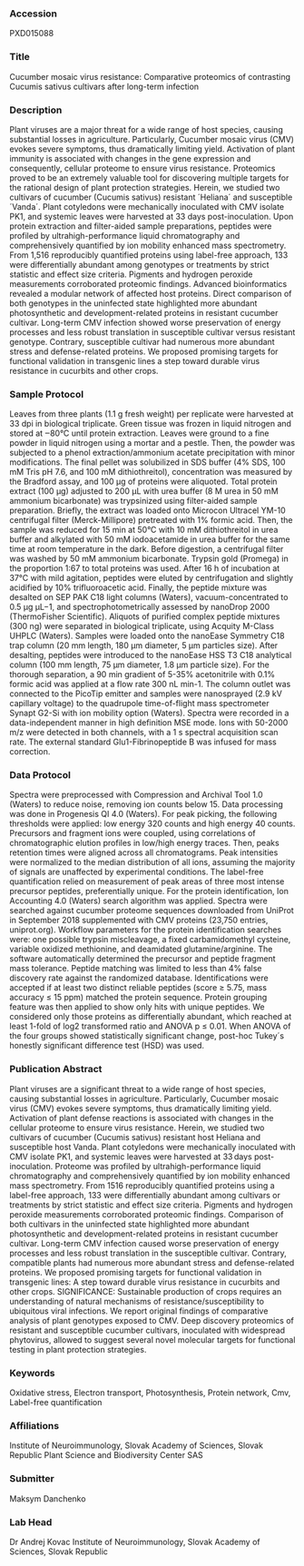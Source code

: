 ### Accession
PXD015088

### Title
Cucumber mosaic virus resistance: Comparative proteomics of contrasting Cucumis sativus cultivars after long-term infection

### Description
Plant viruses are a major threat for a wide range of host species, causing substantial losses in agriculture. Particularly, Cucumber mosaic virus (CMV) evokes severe symptoms, thus dramatically limiting yield. Activation of plant immunity is associated with changes in the gene expression and consequently, cellular proteome to ensure virus resistance. Proteomics proved to be an extremely valuable tool for discovering multiple targets for the rational design of plant protection strategies. Herein, we studied two cultivars of cucumber (Cucumis sativus) resistant ´Heliana´ and susceptible ´Vanda´. Plant cotyledons were mechanically inoculated with CMV isolate PK1, and systemic leaves were harvested at 33 days post-inoculation. Upon protein extraction and filter-aided sample preparations, peptides were profiled by ultrahigh-performance liquid chromatography and comprehensively quantified by ion mobility enhanced mass spectrometry. From 1,516 reproducibly quantified proteins using label-free approach, 133 were differentially abundant among genotypes or treatments by strict statistic and effect size criteria. Pigments and hydrogen peroxide measurements corroborated proteomic findings. Advanced bioinformatics revealed a modular network of affected host proteins. Direct comparison of both genotypes in the uninfected state highlighted more abundant photosynthetic and development-related proteins in resistant cucumber cultivar. Long-term CMV infection showed worse preservation of energy processes and less robust translation in susceptible cultivar versus resistant genotype. Contrary, susceptible cultivar had numerous more abundant stress and defense-related proteins. We proposed promising targets for functional validation in transgenic lines a step toward durable virus resistance in cucurbits and other crops.

### Sample Protocol
Leaves from three plants (1.1 g fresh weight) per replicate were harvested at 33 dpi in biological triplicate. Green tissue was frozen in liquid nitrogen and stored at ‒80°C until protein extraction. Leaves were ground to a fine powder in liquid nitrogen using a mortar and a pestle. Then, the powder was subjected to a phenol extraction/ammonium acetate precipitation with minor modifications. The final pellet was solubilized in SDS buffer (4% SDS, 100 mM Tris pH 7.6, and 100 mM dithiothreitol), concentration was measured by the Bradford assay, and 100 µg of proteins were aliquoted. Total protein extract (100 µg) adjusted to 200 µL with urea buffer (8 M urea in 50 mM ammonium bicarbonate) was trypsinized using filter-aided sample preparation. Briefly, the extract was loaded onto Microcon Ultracel YM-10 centrifugal filter (Merck-Millipore) pretreated with 1% formic acid. Then, the sample was reduced for 15 min at 50°C with 10 mM dithiothreitol in urea buffer and alkylated with 50 mM iodoacetamide in urea buffer for the same time at room temperature in the dark. Before digestion, a centrifugal filter was washed by 50 mM ammonium bicarbonate. Trypsin gold (Promega) in the proportion 1:67 to total proteins was used. After 16 h of incubation at 37°C with mild agitation, peptides were eluted by centrifugation and slightly acidified by 10% trifluoroacetic acid. Finally, the peptide mixture was desalted on SEP PAK C18 light columns (Waters), vacuum-concentrated to 0.5 μg μL−1, and spectrophotometrically assessed by nanoDrop 2000 (ThermoFisher Scientific). Aliquots of purified complex peptide mixtures (300 ng) were separated in biological triplicate, using Acquity M-Class UHPLC (Waters). Samples were loaded onto the nanoEase Symmetry C18 trap column (20 mm length, 180 μm diameter, 5 μm particles size). After desalting, peptides were introduced to the nanoEase HSS T3 C18 analytical column (100 mm length, 75 μm diameter, 1.8 μm particle size). For the thorough separation, a 90 min gradient of 5-35% acetonitrile with 0.1% formic acid was applied at a flow rate 300 nL min-1. The column outlet was connected to the PicoTip emitter and samples were nanosprayed (2.9 kV capillary voltage) to the quadrupole time-of-flight mass spectrometer Synapt G2-Si with ion mobility option (Waters). Spectra were recorded in a data-independent manner in high definition MSE mode. Ions with 50-2000 m/z were detected in both channels, with a 1 s spectral acquisition scan rate. The external standard Glu1-Fibrinopeptide B was infused for mass correction.

### Data Protocol
Spectra were preprocessed with Compression and Archival Tool 1.0 (Waters) to reduce noise, removing ion counts below 15. Data processing was done in Progenesis QI 4.0 (Waters). For peak picking, the following thresholds were applied: low energy 320 counts and high energy 40 counts. Precursors and fragment ions were coupled, using correlations of chromatographic elution profiles in low/high energy traces. Then, peaks retention times were aligned across all chromatograms. Peak intensities were normalized to the median distribution of all ions, assuming the majority of signals are unaffected by experimental conditions. The label-free quantification relied on measurement of peak areas of three most intense precursor peptides, preferentially unique. For the protein identification, Ion Accounting 4.0 (Waters) search algorithm was applied. Spectra were searched against cucumber proteome sequences downloaded from UniProt in September 2018 supplemented with CMV proteins (23,750 entries, uniprot.org). Workflow parameters for the protein identification searches were: one possible trypsin miscleavage, a fixed carbamidomethyl cysteine, variable oxidized methionine, and deamidated glutamine/arginine. The software automatically determined the precursor and peptide fragment mass tolerance. Peptide matching was limited to less than 4% false discovery rate against the randomized database. Identifications were accepted if at least two distinct reliable peptides (score ≥ 5.75, mass accuracy ≤ 15 ppm) matched the protein sequence. Protein grouping feature was then applied to show only hits with unique peptides. We considered only those proteins as differentially abundant, which reached at least 1-fold of log2 transformed ratio and ANOVA p ≤ 0.01. When ANOVA of the four groups showed statistically significant change, post-hoc Tukey´s honestly significant difference test (HSD) was used.

### Publication Abstract
Plant viruses are a significant threat to a wide range of host species, causing substantial losses in agriculture. Particularly, Cucumber mosaic virus (CMV) evokes severe symptoms, thus dramatically limiting yield. Activation of plant defense reactions is associated with changes in the cellular proteome to ensure virus resistance. Herein, we studied two cultivars of cucumber (Cucumis sativus) resistant host Heliana and susceptible host Vanda. Plant cotyledons were mechanically inoculated with CMV isolate PK1, and systemic leaves were harvested at 33&#x202f;days post-inoculation. Proteome was profiled by ultrahigh-performance liquid chromatography and comprehensively quantified by ion mobility enhanced mass spectrometry. From 1516 reproducibly quantified proteins using a label-free approach, 133 were differentially abundant among cultivars or treatments by strict statistic and effect size criteria. Pigments and hydrogen peroxide measurements corroborated proteomic findings. Comparison of both cultivars in the uninfected state highlighted more abundant photosynthetic and development-related proteins in resistant cucumber cultivar. Long-term CMV infection caused worse preservation of energy processes and less robust translation in the susceptible cultivar. Contrary, compatible plants had numerous more abundant stress and defense-related proteins. We proposed promising targets for functional validation in transgenic lines: A step toward durable virus resistance in cucurbits and other crops. SIGNIFICANCE: Sustainable production of crops requires an understanding of natural mechanisms of resistance/susceptibility to ubiquitous viral infections. We report original findings of comparative analysis of plant genotypes exposed to CMV. Deep discovery proteomics of resistant and susceptible cucumber cultivars, inoculated with widespread phytovirus, allowed to suggest several novel molecular targets for functional testing in plant protection strategies.

### Keywords
Oxidative stress, Electron transport, Photosynthesis, Protein network, Cmv, Label-free quantification

### Affiliations
Institute of Neuroimmunology, Slovak Academy of Sciences, Slovak Republic
Plant Science and Biodiversity Center SAS

### Submitter
Maksym Danchenko

### Lab Head
Dr Andrej Kovac
Institute of Neuroimmunology, Slovak Academy of Sciences, Slovak Republic



